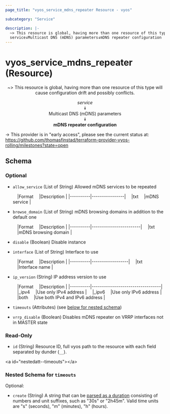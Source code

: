 ```yaml
---
page_title: "vyos_service_mdns_repeater Resource - vyos"

subcategory: "Service"

description: |- 
  ~> This resource is global, having more than one resource of this type will cause configuration drift and possibly conflicts.
  service⯯Multicast DNS (mDNS) parameters⯯mDNS repeater configuration
---
```


# vyos_service_mdns_repeater (Resource)
<center>

~> This resource is global, having more than one resource of this type will cause configuration drift and possibly conflicts.

*service*  
⯯  
Multicast DNS (mDNS) parameters  
⯯  
**mDNS repeater configuration**


</center>

-> This provider is in "early access", please see the current status at: https://github.com/thomasfinstad/terraform-provider-vyos-rolling/milestones?state=open

## Schema

### Optional

- `allow_service` (List of String) Allowed mDNS services to be repeated

    &emsp;|Format  &emsp;|Description   |
    |----------|----------------|
    &emsp;|txt     &emsp;|mDNS service  |
- `browse_domain` (List of String) mDNS browsing domains in addition to the default one

    &emsp;|Format  &emsp;|Description           |
    |----------|------------------------|
    &emsp;|txt     &emsp;|mDNS browsing domain  |
- `disable` (Boolean) Disable instance
- `interface` (List of String) Interface to use

    &emsp;|Format  &emsp;|Description     |
    |----------|------------------|
    &emsp;|txt     &emsp;|Interface name  |
- `ip_version` (String) IP address version to use

    &emsp;|Format  &emsp;|Description                     |
    |----------|----------------------------------|
    &emsp;|_ipv4   &emsp;|Use only IPv4 address           |
    &emsp;|_ipv6   &emsp;|Use only IPv6 address           |
    &emsp;|both    &emsp;|Use both IPv4 and IPv6 address  |
- `timeouts` (Attributes) (see [below for nested schema](#nestedatt--timeouts))
- `vrrp_disable` (Boolean) Disables mDNS repeater on VRRP interfaces not in MASTER state

### Read-Only

- `id` (String) Resource ID, full vyos path to the resource with each field separated by dunder (`__`).

&lt;a id=&#34;nestedatt--timeouts&#34;&gt;&lt;/a&gt;
### Nested Schema for `timeouts`

Optional:

- `create` (String) A string that can be [parsed as a duration](https://pkg.go.dev/time#ParseDuration) consisting of numbers and unit suffixes, such as &#34;30s&#34; or &#34;2h45m&#34;. Valid time units are &#34;s&#34; (seconds), &#34;m&#34; (minutes), &#34;h&#34; (hours).  
